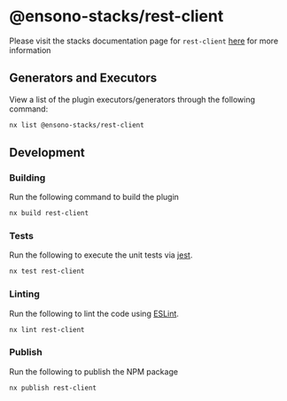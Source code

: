# @ensono-stacks/rest-client

Please visit the stacks documentation page for `rest-client`
[here](https://stacks.amido.com/docs/nx/rest-client/ensono-stacks-rest-client)
for more information

## Generators and Executors

View a list of the plugin executors/generators through the following command:

```bash
nx list @ensono-stacks/rest-client
```

## Development

### Building

Run the following command to build the plugin

```bash
nx build rest-client
```

### Tests

Run the following to execute the unit tests via [jest](https://jestjs.io/).

```bash
nx test rest-client
```

### Linting

Run the following to lint the code using [ESLint](https://eslint.org/).

```bash
nx lint rest-client
```

### Publish

Run the following to publish the NPM package

```bash
nx publish rest-client
```

